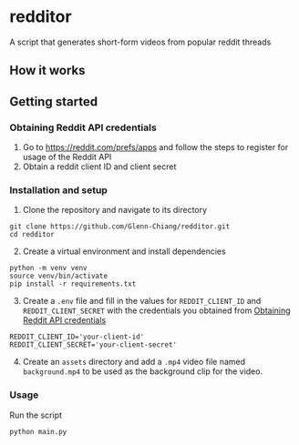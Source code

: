 # redditor
A script that generates short-form videos from popular reddit threads

## How it works

## Getting started
### Obtaining Reddit API credentials
1. Go to https://reddit.com/prefs/apps and follow the steps to register for usage of the Reddit API
2. Obtain a reddit client ID and client secret

### Installation and setup
1. Clone the repository and navigate to its directory
```
git clone https://github.com/Glenn-Chiang/redditor.git
cd redditor
```
2. Create a virtual environment and install dependencies
```
python -m venv venv
source venv/bin/activate
pip install -r requirements.txt
```
3. Create a `.env` file and fill in the values for `REDDIT_CLIENT_ID` and `REDDIT_CLIENT_SECRET` with the credentials you obtained from [Obtaining Reddit API credentials](#obtaining-reddit-api-credentials)
```
REDDIT_CLIENT_ID='your-client-id'
REDDIT_CLIENT_SECRET='your-client-secret'
```
4. Create an `assets` directory and add a `.mp4` video file named `background.mp4` to be used as the background clip for the video.

### Usage
Run the script
```
python main.py
```
